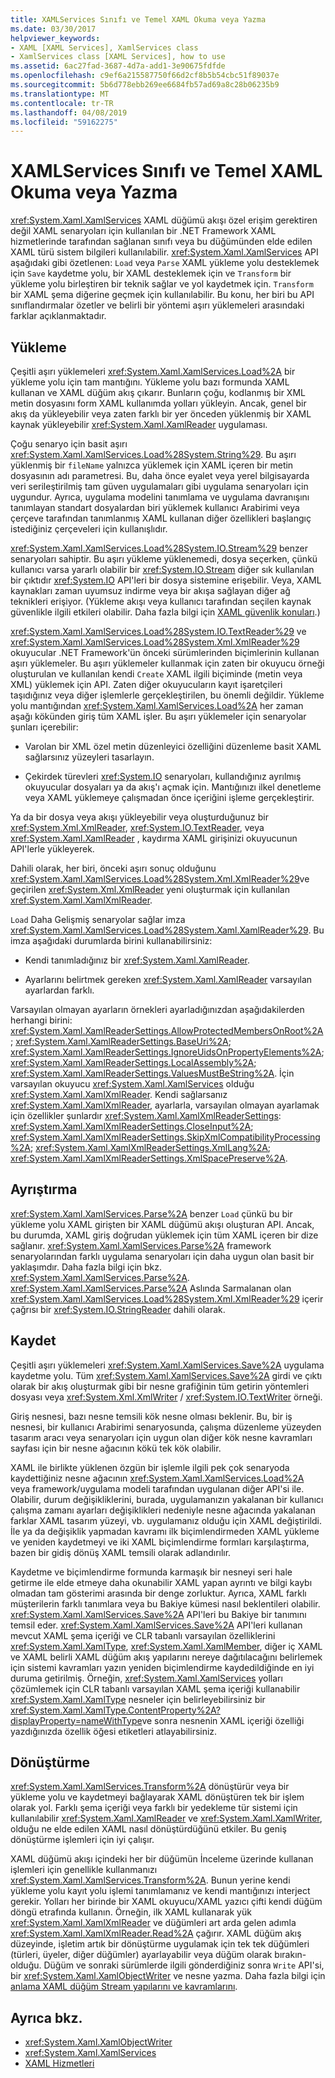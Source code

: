```yaml
---
title: XAMLServices Sınıfı ve Temel XAML Okuma veya Yazma
ms.date: 03/30/2017
helpviewer_keywords:
- XAML [XAML Services], XamlServices class
- XamlServices class [XAML Services], how to use
ms.assetid: 6ac27fad-3687-4d7a-add1-3e90675fdfde
ms.openlocfilehash: c9ef6a215587750f66d2cf8b5b54cbc51f89037e
ms.sourcegitcommit: 5b6d778ebb269ee6684fb57ad69a8c28b06235b9
ms.translationtype: MT
ms.contentlocale: tr-TR
ms.lasthandoff: 04/08/2019
ms.locfileid: "59162275"
---
```

# <a name="xamlservices-class-and-basic-xaml-reading-or-writing"></a>XAMLServices Sınıfı ve Temel XAML Okuma veya Yazma
<xref:System.Xaml.XamlServices> XAML düğümü akışı özel erişim gerektiren değil XAML senaryoları için kullanılan bir .NET Framework XAML hizmetlerinde tarafından sağlanan sınıfı veya bu düğümünden elde edilen XAML türü sistem bilgileri kullanılabilir. <xref:System.Xaml.XamlServices> API aşağıdaki gibi özetlenen: `Load` veya `Parse` XAML yükleme yolu desteklemek için `Save` kaydetme yolu, bir XAML desteklemek için ve `Transform` bir yükleme yolu birleştiren bir teknik sağlar ve yol kaydetmek için. `Transform` bir XAML şema diğerine geçmek için kullanılabilir. Bu konu, her biri bu API sınıflandırmalar özetler ve belirli bir yöntemi aşırı yüklemeleri arasındaki farklar açıklanmaktadır.  
  
<a name="load"></a>   
## <a name="load"></a>Yükleme  
 Çeşitli aşırı yüklemeleri <xref:System.Xaml.XamlServices.Load%2A> bir yükleme yolu için tam mantığını. Yükleme yolu bazı formunda XAML kullanan ve XAML düğüm akış çıkarır. Bunların çoğu, kodlanmış bir XML metin dosyasını form XAML kullanımda yolları yükleyin. Ancak, genel bir akış da yükleyebilir veya zaten farklı bir yer önceden yüklenmiş bir XAML kaynak yükleyebilir <xref:System.Xaml.XamlReader> uygulaması.  
  
 Çoğu senaryo için basit aşırı <xref:System.Xaml.XamlServices.Load%28System.String%29>. Bu aşırı yüklenmiş bir `fileName` yalnızca yüklemek için XAML içeren bir metin dosyasının adı parametresi. Bu, daha önce eyalet veya yerel bilgisayarda veri serileştirilmiş tam güven uygulamaları gibi uygulama senaryoları için uygundur. Ayrıca, uygulama modelini tanımlama ve uygulama davranışını tanımlayan standart dosyalardan biri yüklemek kullanıcı Arabirimi veya çerçeve tarafından tanımlanmış XAML kullanan diğer özellikleri başlangıç istediğiniz çerçeveleri için kullanışlıdır.  
  
 <xref:System.Xaml.XamlServices.Load%28System.IO.Stream%29> benzer senaryoları sahiptir. Bu aşırı yükleme yüklenemedi, dosya seçerken, çünkü kullanıcı varsa yararlı olabilir bir <xref:System.IO.Stream> diğer sık kullanılan bir çıktıdır <xref:System.IO> API'leri bir dosya sistemine erişebilir. Veya, XAML kaynakları zaman uyumsuz indirme veya bir akışa sağlayan diğer ağ teknikleri erişiyor. (Yükleme akışı veya kullanıcı tarafından seçilen kaynak güvenlikle ilgili etkileri olabilir. Daha fazla bilgi için [XAML güvenlik konuları](xaml-security-considerations.md).)  
  
 <xref:System.Xaml.XamlServices.Load%28System.IO.TextReader%29> ve <xref:System.Xaml.XamlServices.Load%28System.Xml.XmlReader%29> okuyucular .NET Framework'ün önceki sürümlerinden biçimlerinin kullanan aşırı yüklemeler. Bu aşırı yüklemeler kullanmak için zaten bir okuyucu örneği oluşturulan ve kullanılan kendi `Create` XAML ilgili biçiminde (metin veya XML) yüklemek için API. Zaten diğer okuyucuların kayıt işaretçileri taşıdığınız veya diğer işlemlerle gerçekleştirilen, bu önemli değildir. Yükleme yolu mantığından <xref:System.Xaml.XamlServices.Load%2A> her zaman aşağı kökünden giriş tüm XAML işler. Bu aşırı yüklemeler için senaryolar şunları içerebilir:  
  
-   Varolan bir XML özel metin düzenleyici özelliğini düzenleme basit XAML sağlarsınız yüzeyleri tasarlayın.  
  
-   Çekirdek türevleri <xref:System.IO> senaryoları, kullandığınız ayrılmış okuyucular dosyaları ya da akış'ı açmak için. Mantığınızı ilkel denetleme veya XAML yüklemeye çalışmadan önce içeriğini işleme gerçekleştirir.  
  
 Ya da bir dosya veya akışı yükleyebilir veya oluşturduğunuz bir <xref:System.Xml.XmlReader>, <xref:System.IO.TextReader>, veya <xref:System.Xaml.XamlReader> , kaydırma XAML girişinizi okuyucunun API'lerle yükleyerek.  
  
 Dahili olarak, her biri, önceki aşırı sonuç olduğunu <xref:System.Xaml.XamlServices.Load%28System.Xml.XmlReader%29>ve geçirilen <xref:System.Xml.XmlReader> yeni oluşturmak için kullanılan <xref:System.Xaml.XamlXmlReader>.  
  
 `Load` Daha Gelişmiş senaryolar sağlar imza <xref:System.Xaml.XamlServices.Load%28System.Xaml.XamlReader%29>. Bu imza aşağıdaki durumlarda birini kullanabilirsiniz:  
  
-   Kendi tanımladığınız bir <xref:System.Xaml.XamlReader>.  
  
-   Ayarlarını belirtmek gereken <xref:System.Xaml.XamlReader> varsayılan ayarlardan farklı.  
  
 Varsayılan olmayan ayarların örnekleri ayarladığınızdan aşağıdakilerden herhangi birini: <xref:System.Xaml.XamlReaderSettings.AllowProtectedMembersOnRoot%2A>; <xref:System.Xaml.XamlReaderSettings.BaseUri%2A>; <xref:System.Xaml.XamlReaderSettings.IgnoreUidsOnPropertyElements%2A>; <xref:System.Xaml.XamlReaderSettings.LocalAssembly%2A>; <xref:System.Xaml.XamlReaderSettings.ValuesMustBeString%2A>. İçin varsayılan okuyucu <xref:System.Xaml.XamlServices> olduğu <xref:System.Xaml.XamlXmlReader>. Kendi sağlarsanız <xref:System.Xaml.XamlXmlReader>, ayarlarla, varsayılan olmayan ayarlamak için özellikler şunlardır <xref:System.Xaml.XamlXmlReaderSettings>: <xref:System.Xaml.XamlXmlReaderSettings.CloseInput%2A>; <xref:System.Xaml.XamlXmlReaderSettings.SkipXmlCompatibilityProcessing%2A>; <xref:System.Xaml.XamlXmlReaderSettings.XmlLang%2A>; <xref:System.Xaml.XamlXmlReaderSettings.XmlSpacePreserve%2A>.  
  
<a name="parse"></a>   
## <a name="parse"></a>Ayrıştırma  
 <xref:System.Xaml.XamlServices.Parse%2A> benzer `Load` çünkü bu bir yükleme yolu XAML girişten bir XAML düğümü akışı oluşturan API. Ancak, bu durumda, XAML giriş doğrudan yüklemek için tüm XAML içeren bir dize sağlanır. <xref:System.Xaml.XamlServices.Parse%2A> framework senaryolarından farklı uygulama senaryoları için daha uygun olan basit bir yaklaşımdır. Daha fazla bilgi için bkz. <xref:System.Xaml.XamlServices.Parse%2A>. <xref:System.Xaml.XamlServices.Parse%2A> Aslında Sarmalanan olan <xref:System.Xaml.XamlServices.Load%28System.Xml.XmlReader%29> içerir çağrısı bir <xref:System.IO.StringReader> dahili olarak.  
  
<a name="save"></a>   
## <a name="save"></a>Kaydet  
 Çeşitli aşırı yüklemeleri <xref:System.Xaml.XamlServices.Save%2A> uygulama kaydetme yolu. Tüm <xref:System.Xaml.XamlServices.Save%2A> girdi ve çıktı olarak bir akış oluşturmak gibi bir nesne grafiğinin tüm getirin yöntemleri dosyası veya <xref:System.Xml.XmlWriter> / <xref:System.IO.TextWriter> örneği.  
  
 Giriş nesnesi, bazı nesne temsili kök nesne olması beklenir. Bu, bir iş nesnesi, bir kullanıcı Arabirimi senaryosunda, çalışma düzenleme yüzeyden tasarım aracı veya senaryoları için uygun olan diğer kök nesne kavramları sayfası için bir nesne ağacının kökü tek kök olabilir.  
  
 XAML ile birlikte yüklenen özgün bir işlemle ilgili pek çok senaryoda kaydettiğiniz nesne ağacının <xref:System.Xaml.XamlServices.Load%2A> veya framework/uygulama modeli tarafından uygulanan diğer API'si ile. Olabilir, durum değişikliklerini, burada, uygulamanızın yakalanan bir kullanıcı çalışma zamanı ayarları değişiklikleri nedeniyle nesne ağacında yakalanan farklar XAML tasarım yüzeyi, vb. uygulamanız olduğu için XAML değiştirildi. İle ya da değişiklik yapmadan kavramı ilk biçimlendirmeden XAML yükleme ve yeniden kaydetmeyi ve iki XAML biçimlendirme formları karşılaştırma, bazen bir gidiş dönüş XAML temsili olarak adlandırılır.  
  
 Kaydetme ve biçimlendirme formunda karmaşık bir nesneyi seri hale getirme ile elde etmeye daha okunabilir XAML yapan ayrıntı ve bilgi kaybı olmadan tam gösterimi arasında bir denge zorluktur. Ayrıca, XAML farklı müşterilerin farklı tanımlara veya bu Bakiye kümesi nasıl beklentileri olabilir. <xref:System.Xaml.XamlServices.Save%2A> API'leri bu Bakiye bir tanımını temsil eder. <xref:System.Xaml.XamlServices.Save%2A> API'leri kullanan mevcut XAML şema içeriği ve CLR tabanlı varsayılan özelliklerini <xref:System.Xaml.XamlType>, <xref:System.Xaml.XamlMember>, diğer iç XAML ve XAML belirli XAML düğüm akış yapılarını nereye dağıtılacağını belirlemek için sistemi kavramları yazın yeniden biçimlendirme kaydedildiğinde en iyi duruma getirilmiş. Örneğin, <xref:System.Xaml.XamlServices> yolları çözümlemek için CLR tabanlı varsayılan XAML şema içeriği kullanabilir <xref:System.Xaml.XamlType> nesneler için belirleyebilirsiniz bir <xref:System.Xaml.XamlType.ContentProperty%2A?displayProperty=nameWithType>ve sonra nesnenin XAML içeriği özelliği yazdığınızda özellik öğesi etiketleri atlayabilirsiniz.  
  
<a name="transform"></a>   
## <a name="transform"></a>Dönüştürme  
 <xref:System.Xaml.XamlServices.Transform%2A> dönüştürür veya bir yükleme yolu ve kaydetmeyi bağlayarak XAML dönüştüren tek bir işlem olarak yol. Farklı şema içeriği veya farklı bir yedekleme tür sistemi için kullanılabilir <xref:System.Xaml.XamlReader> ve <xref:System.Xaml.XamlWriter>, olduğu ne elde edilen XAML nasıl dönüştürdüğünü etkiler. Bu geniş dönüştürme işlemleri için iyi çalışır.  
  
 XAML düğümü akışı içindeki her bir düğümün İnceleme üzerinde kullanan işlemleri için genellikle kullanmanızı <xref:System.Xaml.XamlServices.Transform%2A>. Bunun yerine kendi yükleme yolu kayıt yolu işlemi tanımlamanız ve kendi mantığınızı interject gerekir. Yolları her birinde bir XAML okuyucu/XAML yazıcı çifti kendi düğüm döngü etrafında kullanın. Örneğin, ilk XAML kullanarak yük <xref:System.Xaml.XamlXmlReader> ve düğümleri art arda gelen adımla <xref:System.Xaml.XamlXmlReader.Read%2A> çağırır. XAML düğüm akış düzeyinde, işletim artık bir dönüştürme uygulamak için tek tek düğümleri (türleri, üyeler, diğer düğümler) ayarlayabilir veya düğüm olarak bırakın-olduğu. Düğüm ve sonraki sürümlerde ilgili gönderdiğiniz sonra `Write` API'si, bir <xref:System.Xaml.XamlObjectWriter> ve nesne yazma. Daha fazla bilgi için [anlama XAML düğüm Stream yapılarını ve kavramlarını](understanding-xaml-node-stream-structures-and-concepts.md).  
  
## <a name="see-also"></a>Ayrıca bkz.

- <xref:System.Xaml.XamlObjectWriter>
- <xref:System.Xaml.XamlServices>
- [XAML Hizmetleri](index.md)
